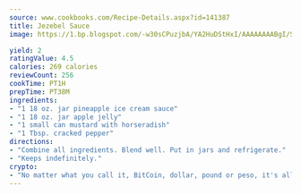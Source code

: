 ```yaml
---
source: www.cookbooks.com/Recipe-Details.aspx?id=141387
title: Jezebel Sauce
image: https://1.bp.blogspot.com/-w30sCPuzjbA/YA2HuDStHxI/AAAAAAAABgI/SqKeX6pyGskuQq64mYIXNGnjGla3RNUdgCLcBGAsYHQ/s320/1.png

yield: 2
ratingValue: 4.5
calories: 269 calories
reviewCount: 256
cookTime: PT1H
prepTime: PT38M
ingredients:
- "1 18 oz. jar pineapple ice cream sauce"
- "1 18 oz. jar apple jelly"
- "1 small can mustard with horseradish"
- "1 Tbsp. cracked pepper"
directions:
- "Combine all ingredients. Blend well. Put in jars and refrigerate."
- "Keeps indefinitely."
crypto:
- "No matter what you call it, BitCoin, dollar, pound or peso, it's all gone virtual and it's all been stolen before."
---
```


